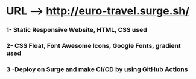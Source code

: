 # URL --> http://euro-travel.surge.sh/

<h3>1- Static Responsive Website, HTML, CSS used</h2>
<h3>2- CSS Float, Font Awesome Icons, Google Fonts, gradient used</h3>
<h3>3 -Deploy on Surge and make CI/CD by using GitHub Actions</h3>
